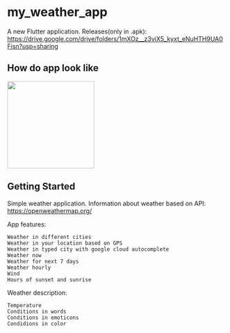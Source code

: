 # my_weather_app

A new Flutter application.
Releases(only in .apk):
https://drive.google.com/drive/folders/1mXOz__z3viX5_kyxt_eNuHTH9UA0Fisn?usp=sharing

## How do app look like
<img src="my_weather_app_show.gif" width = 200>

## Getting Started

Simple weather application.
Information about weather based on API: https://openweathermap.org/

App features:
    
    Weather in different cities
    Weather in your location based on GPS
    Weather in typed city with google cloud autocomplete
    Weather now
    Weather for next 7 days
    Weather hourly
    Wind
    Hours of sunset and sunrise

Weather description:

    Temperature
    Conditions in words
    Conditions in emoticons
    Condidions in color
